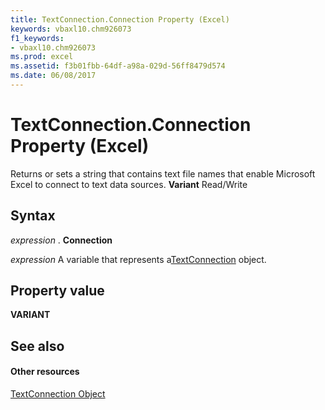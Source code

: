 ```yaml
---
title: TextConnection.Connection Property (Excel)
keywords: vbaxl10.chm926073
f1_keywords:
- vbaxl10.chm926073
ms.prod: excel
ms.assetid: f3b01fbb-64df-a98a-029d-56ff8479d574
ms.date: 06/08/2017
---
```



# TextConnection.Connection Property (Excel)

Returns or sets a string that contains text file names that enable Microsoft Excel to connect to text data sources.  **Variant** Read/Write


## Syntax

 _expression_ . **Connection**

 _expression_ A variable that represents a[TextConnection](Excel.textconnection.md) object.


## Property value

 **VARIANT**


## See also


#### Other resources



[TextConnection Object](Excel.textconnection.md)

